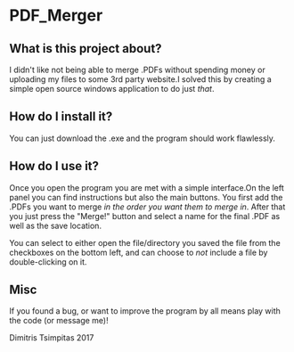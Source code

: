 # PDF_Merger

## What is this project about?

I didn't like not being able to merge .PDFs without spending money or uploading my files to some 3rd party website.I solved this by creating a simple open source windows application to do just *that*.

## How do I install it?

You can just download the .exe and the program should work flawlessly.

## How do I use it?

Once you open the program you are met with a simple interface.On the left panel you can find instructions but also the main buttons. You first add the .PDFs you want to merge *in the order you want them to merge in*. After that you just press the "Merge!" button and select a name for the final .PDF as well as the save location. 

You can select to either open the file/directory you saved the file from the checkboxes on the bottom left, and can choose to *not* include a file by double-clicking on it.

## Misc

If you found a bug, or want to improve the program by all means play with the code (or message me)!

Dimitris Tsimpitas 2017
